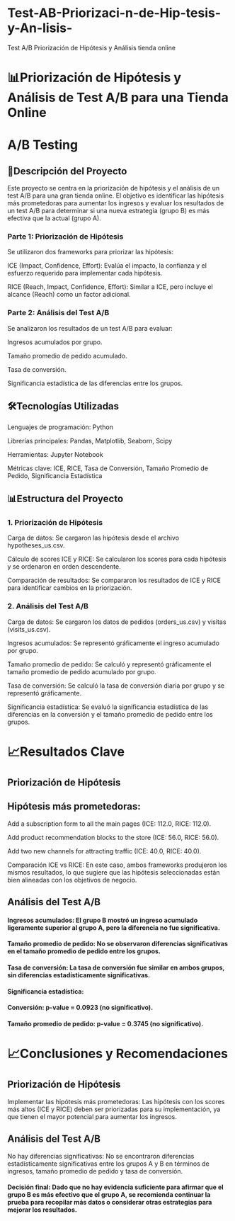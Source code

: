 # Test-AB-Priorizaci-n-de-Hip-tesis-y-An-lisis-
Test A/B Priorización de Hipótesis y Análisis tienda online

# 📊Priorización de Hipótesis y Análisis de Test A/B para una Tienda Online
# A/B Testing


## 📌Descripción del Proyecto
Este proyecto se centra en la priorización de hipótesis y el análisis de un test A/B para una gran tienda online. El objetivo es identificar las hipótesis más prometedoras para aumentar los ingresos y evaluar los resultados de un test A/B para determinar si una nueva estrategia (grupo B) es más efectiva que la actual (grupo A).

### Parte 1: Priorización de Hipótesis
Se utilizaron dos frameworks para priorizar las hipótesis:

ICE (Impact, Confidence, Effort): Evalúa el impacto, la confianza y el esfuerzo requerido para implementar cada hipótesis.

RICE (Reach, Impact, Confidence, Effort): Similar a ICE, pero incluye el alcance (Reach) como un factor adicional.

### Parte 2: Análisis del Test A/B
Se analizaron los resultados de un test A/B para evaluar:

Ingresos acumulados por grupo.

Tamaño promedio de pedido acumulado.

Tasa de conversión.

Significancia estadística de las diferencias entre los grupos.

## 🛠Tecnologías Utilizadas
Lenguajes de programación: Python

Librerías principales: Pandas, Matplotlib, Seaborn, Scipy

Herramientas: Jupyter Notebook

Métricas clave: ICE, RICE, Tasa de Conversión, Tamaño Promedio de Pedido, Significancia Estadística

## 📊Estructura del Proyecto
### 1. Priorización de Hipótesis
Carga de datos: Se cargaron las hipótesis desde el archivo hypotheses_us.csv.

Cálculo de scores ICE y RICE: Se calcularon los scores para cada hipótesis y se ordenaron en orden descendente.

Comparación de resultados: Se compararon los resultados de ICE y RICE para identificar cambios en la priorización.

### 2. Análisis del Test A/B
Carga de datos: Se cargaron los datos de pedidos (orders_us.csv) y visitas (visits_us.csv).

Ingresos acumulados: Se representó gráficamente el ingreso acumulado por grupo.

Tamaño promedio de pedido: Se calculó y representó gráficamente el tamaño promedio de pedido acumulado por grupo.

Tasa de conversión: Se calculó la tasa de conversión diaria por grupo y se representó gráficamente.

Significancia estadística: Se evaluó la significancia estadística de las diferencias en la conversión y el tamaño promedio de pedido entre los grupos.

# 📈Resultados Clave
## Priorización de Hipótesis
## Hipótesis más prometedoras:

Add a subscription form to all the main pages (ICE: 112.0, RICE: 112.0).

Add product recommendation blocks to the store (ICE: 56.0, RICE: 56.0).

Add two new channels for attracting traffic (ICE: 40.0, RICE: 40.0).

Comparación ICE vs RICE: En este caso, ambos frameworks produjeron los mismos resultados, lo que sugiere que las hipótesis seleccionadas están bien alineadas con los objetivos de negocio.

## Análisis del Test A/B
#### Ingresos acumulados: El grupo B mostró un ingreso acumulado ligeramente superior al grupo A, pero la diferencia no fue significativa.

#### Tamaño promedio de pedido: No se observaron diferencias significativas en el tamaño promedio de pedido entre los grupos.

#### Tasa de conversión: La tasa de conversión fue similar en ambos grupos, sin diferencias estadísticamente significativas.

#### Significancia estadística:

#### Conversión: p-value = 0.0923 (no significativo).

#### Tamaño promedio de pedido: p-value = 0.3745 (no significativo).

# 📈Conclusiones y Recomendaciones
## Priorización de Hipótesis
Implementar las hipótesis más prometedoras: Las hipótesis con los scores más altos (ICE y RICE) deben ser priorizadas para su implementación, ya que tienen el mayor potencial para aumentar los ingresos.

## Análisis del Test A/B
No hay diferencias significativas: No se encontraron diferencias estadísticamente significativas entre los grupos A y B en términos de ingresos, tamaño promedio de pedido y tasa de conversión.

#### Decisión final: Dado que no hay evidencia suficiente para afirmar que el grupo B es más efectivo que el grupo A, se recomienda continuar la prueba para recopilar más datos o considerar otras estrategias para mejorar los resultados.

